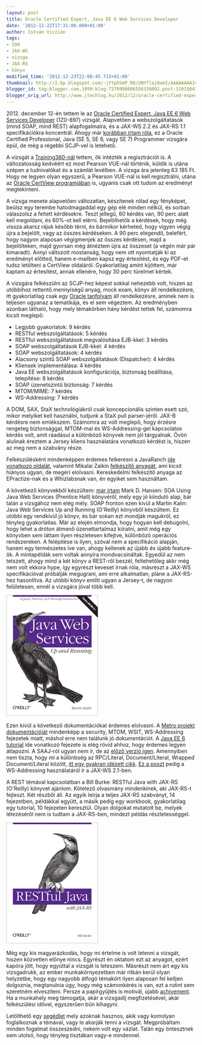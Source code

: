 ```yaml
---
layout: post
title: Oracle Certified Expert, Java EE 6 Web Services Developer
date: '2012-12-22T17:31:00.000+01:00'
author: István Viczián
tags:
- SOA
- JAX-WS
- vizsga
- JAX-RS
- könyv
modified_time: '2012-12-23T22:08:45.713+01:00'
thumbnail: http://2.bp.blogspot.com/-jYtpOSmP_R8/UNYflaj0amI/AAAAAAAAJ4I/PC-wK8B2_tU/s72-c/up_and_running.jpg
blogger_id: tag:blogger.com,1999:blog-7370998606556338092.post-310150438882392547
blogger_orig_url: http://www.jtechlog.hu/2012/12/oracle-certified-expert-java-ee-6-web.html
---
```


​2012. december 12-én tettem le az 
[Oracle Certified Expert, Java EE 6 Web Services Developer](http://education.oracle.com/pls/web_prod-plq-dad/db_pages.getpage?page_id=458&get_params=p_track_id:JEE6WSD)
(1Z0-897) vizsgát. Alapvetően a webszolgáltatások (mind SOAP, mind REST)
alapfogalmaira, és a JAX-WS 2.2 és JAX-RS 1.1 specifikációkra
koncentrál. Ahogy már 
[korábban írtam róla](/2012/09/16/oracle-java-vizsgak.html), 
ez a Oracle Certified Professional, Java (SE 5, SE 6, vagy SE 7) Programmer 
vizsgára épül, de még a régebbi SCJP-vel is letehető.

A vizsgát a [Training360-nál](http://training360.com/) tettem, ők
intézték a regisztrációt is. A változatosság kedvéért ez most Pearson
VUE-nál történik, küldik is utána szépen a tudnivalókat és a számlát
levélben. A vizsga ára jelenleg 63 185 Ft. Hogy ne legyen olyan
egyszerű, a Pearson VUE-nál is kell regisztrálni, utána az 
[Oracle CertView programjában](http://www.certview.oracle.com/) is, ugyanis 
csak ott tudom az eredményt megtekinteni.

A vizsga menete alapvetően változatlan, készítenek rólad egy fényképet,
beülsz egy terembe hatodmagaddal egy gép elé minden nélkül, és sorban
válaszolsz a feltett kérdésekre. Teszt jellegű, 60 kérdés van, 90 perc
alatt kell megoldani, és 60%-ot kell elérni. Bejelölhetők a kérdések,
hogy még vissza akarsz rájuk később térni, és bármikor kérheted, hogy
vigyen végig újra a bejelölt, vagy az összes kérdéseken. A 90 perc
elegendő, belefért, hogy nagyon alaposan végigmenjek az összes kérdésen,
majd a bejelölteken, majd gyorsan még átnéztem újra az összeset (a végén
már pár kimaradt). Annyi változott mostanság, hogy nem ott nyomtatják ki
az eredményt előtted, hanem e-mailben kapsz egy értesítést, és egy
PDF-et tudsz letölteni a CertView oldaláról. Gyakorlatilag amint
kijöttem, már kaptam az értesítést, annak ellenére, hogy 30 perc
türelmet kértek.

A vizsgára felkészülni az SCJP-hez képest sokkal nehezebb volt, hiszen
az utóbbihoz rettentő mennyiségű anyag, mock exam, könyv áll
rendelkezésre, itt gyakorlatilag csak egy 
[Oracle tanfolyam](http://education.oracle.com/pls/web_prod-plq-dad/db_pages.getpage?page_id=609&p_org_id=8&lang=HU&get_params=dc:D65185GC10,p_preview:N)
áll rendelkezésre, aminek nem is teljesen ugyanaz a tematikája, és el
sem végeztem. Az eredményben azonban látható, hogy mely témakörben hány
kérdést tettek fel, számomra kicsit meglepő:

-   Legjobb gyakorlatok: 9 kérdés
-   RESTful webszolgáltatások: 5 kérdés
-   RESTful webszolgáltatások megvalósítása EJB-kkel: 3 kérdés
-   SOAP webszolgáltatások EJB-kkel: 4 kérdés
-   SOAP webszolgáltatások: 4 kérdés
-   Alacsony szintű SOAP webszolgáltatások (Dispatcher): 4 kérdés
-   Kliensek implementálása: 4 kérdés
-   Java EE webszolgáltatások konfigurációja, biztonság beállítása,
    telepítése: 8 kérdés
-   SOAP üzenetszintű biztonság: 7 kérdés
-   MTOM/MIME: 7 kérdés
-   WS-Addressing: 7 kérdés

A DOM, SAX, StaX technológiákról csak koncepcionális szinten esett szó,
mikor melyiket kell használni, tudjunk a StaX pull parser-jéről. JAX-B
kérdésre nem emlékszem. Számomra az volt meglepő, hogy érzésre rengeteg
biztonsággal, MTOM-mal és WS-Addressing-gel kapcsolatos kérdés volt,
amit ráadásul a különböző könyvek nem jól tárgyalnak. Övön alulinak
éreztem a Jersey kliens használatára vonatkozó kérdést is, hiszen az meg
nem a szabvány része.

Felkészülésként mindenképpen érdemes felkeresni a JavaRanch 
[ide vonatkozó oldalát](https://www.coderanch.com/how-to/java/ScdjwsLinks),
valamint Mikalai Zaikin 
[felkészítő anyagát](http://java.boot.by/ocewsd6-guide/), ami kicsit hiányos ugyan,
de megéri elolvasni. Kereskedelmi felkészítő anyaga az EPractize-nak és
a Whizlabsnak van, én egyiket sem használtam.

A következő könyvekből készültem: [már
írtam](/2012/08/12/soa-using-java-web-services.html) Mark D. Hansen: SOA
Using Java Web Services (Prentice Hall) könyvéről, mely egy jó kiinduló
alap, bár talán a vizsgához nem elég mély. SOAP fronton ezen kívül a
Martin Kalin: Java Web Services Up and Running (O'Reilly) könyvből
készültem. Ez utóbbi egy rendkívül jó könyv, és bár sokan ezt mondják
magukról, ez tényleg gyakorlatias. Már az elején elmondja, hogy hogyan
kell debugolni, hogy lehet a dróton átmenő üzenettartalmaz kiíratni,
amit még egy könyvben sem láttam ilyen részletesen kifejtve, különböző
operációs rendszereken. A felépítése is ilyen, szóval nem a specifikáció
alapján, hanem egy természetes íve van, ahogy kellenek az újabb és újabb
feature-ök. A mintapéldák sem voltak annyira mondvacsináltak. Egyedül az
nem tetszett, ahogy mind a két könyv a REST-ről beszél, feltehetőleg
akkr még nem volt ekkora hype, így egyrészt keveset írnak róla, másrészt
a JAX-WS specifikációval próbálják megugrani, ami erre alkalmatlan,
pláne a JAX-RS-hez hasonlítva. Az utóbbi könyv említi ugyan a Jersey-t,
de nagyon felületesen, ennél a vizsgára jóval több kell.

[![Java Web Services - Up and Running](/artifacts/posts/2012-12-22-oracle-certified-expert-java-ee-6-web/up_and_running_x320.jpg)](/artifacts/posts/2012-12-22-oracle-certified-expert-java-ee-6-web/up_and_running.jpg)

Ezen kívül a következő dokumentációkat érdemes elolvasni. A 
[Metro projekt dokumentációját](http://metro.java.net/guide/ch01.html)
mindenképp a security, MTOM, WSIT, WS-Addressing fejezetek miatt, máshol
erre nem találunk jó dokumentációt. A 
[Java EE 6 tutorial](http://docs.oracle.com/javaee/6/tutorial/doc/bnayk.html) ide
vonatkozó fejezete is elég rövid ahhoz, hogy érdemes legyen átlapozni. A
SAAJ-ról ugyan nem ír, de az 
[előző verzió igen](http://docs.oracle.com/javaee/5/tutorial/doc/bnbhf.html).
Amennyiben nem tiszta, hogy mi a különbség az RPC/Literal,
Document/Literal, Wrapped Document/Literal között, 
[itt egy gyakran idézett cikk](http://www.ibm.com/developerworks/webservices/library/ws-whichwsdl/).
[Ez a poszt](https://blogs.oracle.com/artf/entry/using_jax_ws_2_1) pedig
a WS-Addressing használatáról ír a JAX-WS 2.1-ben.

A REST témával kapcsolatban a Bill Burke: RESTful Java with JAX-RS
(O'Reilly) könyvet ajánlom. Kötelező olvasmány mindenkinek, aki JAX-RS-t
fejleszt. Két részből áll. Az egyik leírja a teljes JAX-RS szabványt, 14
fejezetben, példákkal együtt, a másik pedig egy workbook, gyakorlatilag
egy tutorial, 10 fejezeten keresztül. Olyan dolgokat mutatott be, melyek
létezéséről nem is tudtam a JAX-RS-ben, mindezt példás részletességgel.

[![RESTful Java with JAX-RS](/artifacts/posts/2012-12-22-oracle-certified-expert-java-ee-6-web/restful_java_x320.jpg)](/artifacts/posts/2012-12-22-oracle-certified-expert-java-ee-6-web/restful_java.jpg)

Még egy kis magyarázkodás, hogy mi értelme is volt letenni a vizsgát,
hiszen közvetlen előnye nincs. Egyrészt én oktatom ezt az anyagot, ezért
kapóra jött, hogy egyúttal a vizsgát is leteszem. Másrészt nem árt egy
kis vizsgadrukk, az ember munkakörnyezetben már ritkán kerül olyan
helyzetbe, hogy egy nagyobb átfogó témakört ilyen alaposan fel kelljen
dolgoznia, megtanulnia úgy, hogy még számonkérés is van, ezt a rutint
sem szeretném elveszíteni. Persze a papírgyűjtés is motivál, újabb
[achivement](http://en.wikipedia.org/wiki/Achievement_%28video_gaming%29).
Ha a munkahely meg támogatja, akár a vizsgadíj megfizetésével, akár
felkészülési idővel, egyszerűen bűn kihagyni.

Letölthető egy 
[segédlet](https://github.com/vicziani/vicziani.github.com/blob/master//artifacts/certs/oce-jws.md) 
mely azoknak hasznos, akik vagy komolyan foglalkoznak a
témával, vagy le akarják tenni a vizsgát. Megpróbáltam minden fogalmat
összeszedni, nekem volt egy vázlat. Talán egy öntesztnek sem utolsó,
hogy tényleg tisztában vagy-e mindennel.


